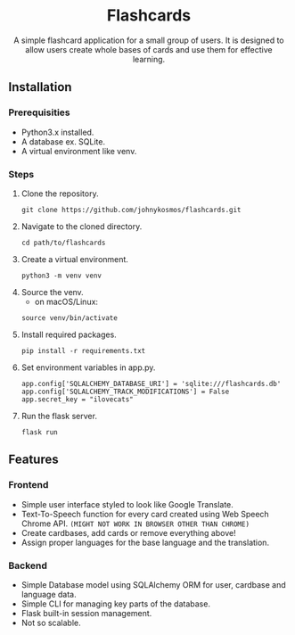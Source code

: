 <div align="center">
    
# Flashcards

A simple flashcard application for a small group of users. It is designed to allow users create whole bases of cards and use them for effective learning.

</div>

## Installation
### Prerequisities
- Python3.x installed.
- A database ex. SQLite.
- A virtual environment like venv.

### Steps
1. Clone the repository.
    ```
    git clone https://github.com/johnykosmos/flashcards.git
    ```
2. Navigate to the cloned directory.
    ```
    cd path/to/flashcards 
    ```
3. Create a virtual environment.
    ```
    python3 -m venv venv 
    ```
4. Source the venv.
    - on macOS/Linux:
    ```
    source venv/bin/activate
    ```
5. Install required packages.
    ```
    pip install -r requirements.txt
    ```
6. Set environment variables in app.py.
    ```
    app.config['SQLALCHEMY_DATABASE_URI'] = 'sqlite:///flashcards.db'
    app.config['SQLALCHEMY_TRACK_MODIFICATIONS'] = False
    app.secret_key = "ilovecats"
    ```
7. Run the flask server.
    ```
    flask run 
    ```

## Features

### Frontend
- Simple user interface styled to look like Google Translate.
- Text-To-Speech function for every card created using Web Speech Chrome API. `(MIGHT NOT WORK IN BROWSER OTHER THAN CHROME)`
- Create cardbases, add cards or remove everything above!
- Assign proper languages for the base language and the translation.
### Backend
- Simple Database model using SQLAlchemy ORM for user, cardbase and language data.
- Simple CLI for managing key parts of the database.
- Flask built-in session management.
- Not so scalable.
